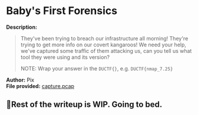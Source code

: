 # Baby's First Forensics
**Description:**
>They've been trying to breach our infrastructure all morning! They're trying to get more info on our covert kangaroos! We need your help, we've captured some traffic of them attacking us, can you tell us what tool they were using and its version?   
>   
>NOTE: Wrap your answer in the ```DUCTF{}```, e.g. ```DUCTF{nmap_7.25}```
    
**Author:** Pix   
**File provided:** [capture.pcap](capture.pcap)


## 🚧Rest of the writeup is WIP. Going to bed.
